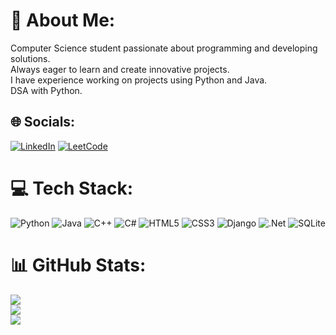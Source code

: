 # 💫 About Me:
Computer Science student passionate about programming and developing solutions.<br>Always eager to learn and create innovative projects.<br>I have experience working on projects using Python and Java.<br>DSA with Python.


## 🌐 Socials:
[![LinkedIn](https://img.shields.io/badge/LinkedIn-%230077B5.svg?logo=linkedin&logoColor=white)](https://linkedin.com/in/https://www.linkedin.com/in/marcelo-lp/) 
[![LeetCode](https://img.shields.io/badge/LeetCode-%23000000.svg?logo=leetcode&logoColor=yellow)](https://leetcode.com/u/Marreco077/)

# 💻 Tech Stack:
![Python](https://img.shields.io/badge/python-3670A0?style=for-the-badge&logo=python&logoColor=ffdd54) ![Java](https://img.shields.io/badge/java-%23ED8B00.svg?style=for-the-badge&logo=openjdk&logoColor=white) ![C++](https://img.shields.io/badge/c++-%2300599C.svg?style=for-the-badge&logo=c%2B%2B&logoColor=white) ![C#](https://img.shields.io/badge/c%23-%23239120.svg?style=for-the-badge&logo=csharp&logoColor=white) ![HTML5](https://img.shields.io/badge/html5-%23E34F26.svg?style=for-the-badge&logo=html5&logoColor=white) ![CSS3](https://img.shields.io/badge/css3-%231572B6.svg?style=for-the-badge&logo=css3&logoColor=white) ![Django](https://img.shields.io/badge/django-%23092E20.svg?style=for-the-badge&logo=django&logoColor=white) ![.Net](https://img.shields.io/badge/.NET-5C2D91?style=for-the-badge&logo=.net&logoColor=white) ![SQLite](https://img.shields.io/badge/sqlite-%2307405e.svg?style=for-the-badge&logo=sqlite&logoColor=white)
# 📊 GitHub Stats:
![](https://github-readme-stats.vercel.app/api?username=Marreco077&theme=dark&hide_border=false&include_all_commits=true&count_private=true)<br/>
![](https://github-readme-streak-stats.herokuapp.com/?user=Marreco077&theme=dark&hide_border=false)<br/>
![](https://ionicabizau.github.io/github-profile-languages/?user=Marreco077)

<!-- Proudly created with GPRM ( https://gprm.itsvg.in ) -->
